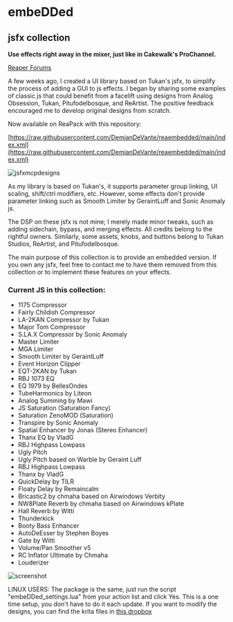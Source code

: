 # embeDDed
## jsfx collection

**Use effects right away in the mixer, just like in Cakewalk's ProChannel.**

[Reaper Forums](https://forums.cockos.com/showthread.php?p=2783504#post2783504)

A few weeks ago, I created a UI library based on Tukan's jsfx, to simplify the process of adding a GUI to js effects. I began by sharing some examples of classic js that could benefit from a facelift using designs from Analog Obsession, Tukan, Pitufodelbosque, and ReArtist. The positive feedback encouraged me to develop original designs from scratch.

Now available on ReaPack with this repository:

[https://raw.githubusercontent.com/DemianDeVante/reaembedded/main/index.xml](https://raw.githubusercontent.com/DemianDeVante/reaembedded/main/index.xml)


![jsfxmcpdesigns](https://stash.reaper.fm/48740/jsfxmcpdesignsembedded.png)

As my library is based on Tukan's, it supports parameter group linking, UI scaling, shift/ctrl modifiers, etc. However, some effects don't provide parameter linking such as Smooth Limiter by GeraintLuff and Sonic Anomaly js.

The DSP on these jsfx is not mine; I merely made minor tweaks, such as adding sidechain, bypass, and merging effects. All credits belong to the rightful owners. Similarly, some assets, knobs, and buttons belong to Tukan Studios, ReArtist, and Pitufodelbosque.

The main purpose of this collection is to provide an embedded version. If you own any jsfx, feel free to contact me to have them removed from this collection or to implement these features on your effects.

### Current JS in this collection:

- 1175 Compressor
- Fairly Childish Compressor
- LA-2KAN Compressor by Tukan
- Major Tom Compressor
- S.LA.X Compressor by Sonic Anomaly
- Master Limiter
- MGA Limiter
- Smooth Limiter by GeraintLuff
- Event Horizon Clipper
- EQT-2KAN by Tukan
- RBJ 1073 EQ
- EQ 1979 by BellesOndes
- TubeHarmonics by Liteon
- Analog Summing by Mawi
- JS Saturation (Saturation Fancy)
- Saturation ZenoMOD (Saturation)
- Transpire by Sonic Anomaly
- Spatial Enhancer by Jonas (Stereo Enhancer)
- Thanx EQ by VladG
- RBJ Highpass Lowpass
- Ugly Pitch
- Ugly Pitch based on Warble by Geraint Luff
- RBJ Highpass Lowpass
- Thanx by VladG
- QuickDelay by TILR
- Floaty Delay by Remaincalm
- Bricastic2 by chmaha based on Airwindows Verbity
- NW8Plate Reverb by chmaha based on Airwindows kPlate
- Hall Reverb by Witti
- Thunderkick
- Booty Bass Enhancer
- AutoDeEsser by Stephen Boyes
- Gate by Witti
- Volume/Pan Smoother v5
- RC Inflator Ultimate by Chmaha
- Louderizer

![screenshot](https://i.imgur.com/DsZ5Kgs.png)

LINUX USERS: The package is the same, just run the script "embeDDed_settings.lua" from your action list and click Yes. This is a one time setup, you don't have to do it each update.
If you want to modify the designs, you can find the krita files in [this dropbox](https://www.dropbox.com/scl/fo/quy19ss8fme8w9v7jho92/AJGYaDq7Eq4x67pMeS0BjZk?rlkey=ljbzmmjnsjtbibbbph8ar3clt&st=h5np7bkt&dl=0)
